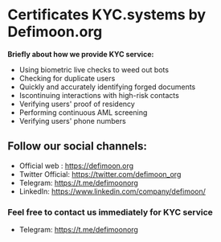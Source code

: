 # Certificates KYC.systems by Defimoon.org

**Briefly about how we provide KYC service:**

- Using biometric live checks to weed out bots
- Checking for duplicate users
- Quickly and accurately identifying forged documents
- Iscontinuing interactions with high-risk contacts
- Verifying users' proof of residency
- Performing continuous AML screening
- Verifying users' phone numbers

## Follow our social channels:
- Official web : https://defimoon.org
- Twitter Official: https://twitter.com/defimoon_org
- Telegram: https://t.me/defimoonorg
- LinkedIn: https://www.linkedin.com/company/defimoon/

### Feel free to contact us immediately for KYC service
- Telegram: https://t.me/defimoonorg
